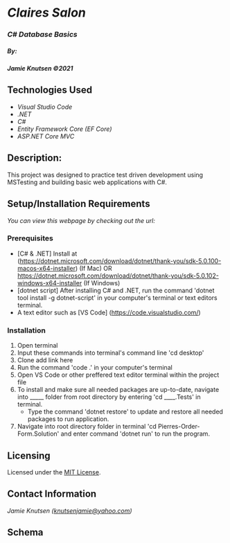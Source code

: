 # _Claires Salon_

### _C# Database Basics_

##### By:
#####  _**Jamie Knutsen**_ _©2021_


## Technologies Used

* _Visual Studio Code_
* _.NET_
* _C#_
* _Entity Framework Core (EF Core)_
* _ASP.NET Core MVC_


## Description: 
This project was designed to practice test driven development using MSTesting and building basic web applications with C#.


## Setup/Installation Requirements
_You can view this webpage by checking out the url:_
<!-- add link here for repo -->

### Prerequisites
* [C# & .NET] Install at (https://dotnet.microsoft.com/download/dotnet/thank-you/sdk-5.0.100-macos-x64-installer) (If Mac) OR https://dotnet.microsoft.com/download/dotnet/thank-you/sdk-5.0.102-windows-x64-installer (If Windows)
* [dotnet script] After installing C# and .NET, run the command 'dotnet tool install -g dotnet-script' in your computer's terminal or text editors terminal. 
* A text editor such as [VS Code] (https://code.visualstudio.com/)

### Installation
1. Open terminal
2. Input these commands into terminal's command line 'cd desktop'
3. Clone  add link here 
4. Run the command 'code .' in your computer's terminal
5. Open VS Code or other preffered text editor terminal within the project file
6. To install and make sure all needed packages are up-to-date, navigate into _____ folder from root directory by entering 'cd ____.Tests' in terminal.
    * Type the command 'dotnet restore' to update and restore all needed packages to run application. 
7. Navigate into root directory folder in terminal 'cd Pierres-Order-Form.Solution' and  enter command 'dotnet run' to run the program. 

## Licensing

Licensed under the [MIT License](license).

## Contact Information

_Jamie Knutsen (knutsenjamie@yahoo.com)_

## Schema 

<!-- ![Schema Image](files/Users/thatbejamie/Desktop/jamiesschema.png) -->